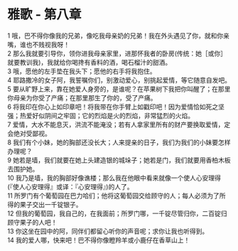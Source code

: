 # 雅歌 - 第八章
  
 1 哦，巴不得你像我的兄弟，像吃我母亲奶的兄弟！我在外头遇见了你，就和你亲嘴，谁也不贱视我呀！  
 2 那么我就要引导你，领你进我母亲家里，进那怀我者的卧房(传统：她［或你］就要教训我)，我就给你喝搀有香料的酒，喝石榴汁的甜酒。  
 3 哦，愿他的左手垫在我头下；愿他的右手将我抱住。  
 4 耶路撒冷的女子阿，我誓嘱你们，别激动爱心，别挑起爱情，等它随意自发吧。  
 5 要从旷野上来，靠在她爱人身旁的，是谁呢？在苹果树下我把你叫醒了；在那里你母亲为你受了产痛；在那里那生了你的，受了产痛。  
 6 将我印在你心上如印章吧！将我带在你手臂上如戳印吧！因为爱情恰如死之坚强；热爱好似阴间之牢固；它的烈焰是火的烈焰，非常猛烈的火焰。  
 7 爱情，大水不能息灭，洪流不能淹没；若有人拿家里所有的财产要换取爱情，定会绝对受鄙视。  
 8 我们有个小妹，她的胸部还没长大；人来提亲的日子，我们为我们的小妹要怎样办理呢？  
 9 她若是墙，我们就要在她上头建造银的城垛子；她若是门，我们就要用香柏木板去围护她。  
 10 我乃是墙，我的胸部好像谯楼；那么我在他眼中看来就像一个使人心安理得(『使人心安理得』或译：『心安理得』)的人了。  
 11 所罗门有个葡萄园在巴力哈们；他将这葡萄园交给顾守的人；每人必须为了所得的果子交出一千锭银子。  
 12 但我的葡萄园，我自己的，在我面前；所罗门哪，一千锭尽管归你，二百锭归顾守果子的人吧！  
 13 你这坐在园中的阿，同伴们都留心听你的声音呢；求你让我也听得到。  
 14 我的爱人哪，快来吧！巴不得你像瞪羚羊或小鹿仔在香草山上！
